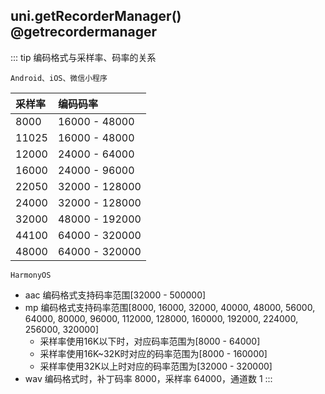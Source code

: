 ## uni.getRecorderManager() @getrecordermanager

<!-- UTSAPIJSON.getRecorderManager.description -->

<!-- UTSAPIJSON.getRecorderManager.compatibility -->

<!-- UTSAPIJSON.getRecorderManager.param -->

<!-- UTSAPIJSON.getRecorderManager.returnValue -->

::: tip 编码格式与采样率、码率的关系

`Android、iOS、微信小程序`

|采样率|编码码率|
|:-|:-|
|8000|16000 - 48000|
|11025|16000 - 48000|
|12000|24000 - 64000|
|16000|24000 - 96000|
|22050|32000 - 128000|
|24000|32000 - 128000|
|32000|48000 - 192000|
|44100|64000 - 320000|
|48000|64000 - 320000|

`HarmonyOS`

- aac 编码格式支持码率范围[32000 - 500000]
- mp 编码格式支持码率范围[8000, 16000, 32000, 40000, 48000, 56000, 64000, 80000, 96000, 112000, 128000, 160000, 192000, 224000, 256000, 320000]
  - 采样率使用16K以下时，对应码率范围为[8000 - 64000]
  - 采样率使用16K~32K时对应的码率范围为[8000 - 160000]
  - 采样率使用32K以上时对应的码率范围为[32000 - 320000]
- wav 编码格式时，补丁码率 8000，采样率 64000，通道数 1
:::

<!-- UTSAPIJSON.getRecorderManager.example -->

<!-- UTSAPIJSON.getRecorderManager.tutorial -->

<!-- UTSAPIJSON.getRecorderManager.example -->

<!-- UTSAPIJSON.general_type.name -->

<!-- UTSAPIJSON.general_type.param -->
